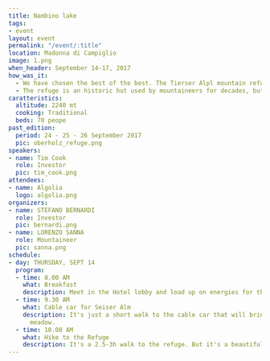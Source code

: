 ```yaml
---
title: Nambino lake
tags:
- event
layout: event
permalink: "/event/:title"
location: Madonna di Campiglio
image: 1.png
when_header: September 14-17, 2017
how_was_it: 
  - We have chosen the best of the best. The Tierser Alpl mountain refuge sits on top of Sieser Alm, which is the largest high-altitude Alpine meadow in Europe.
  - The refuge is an historic hut used by mountaineers for decades, but has been completely restored and remodeled into a marvel of wooden architecture.
caratteristics:
  altitude: 2240 mt
  cooking: Traditional
  beds: 70 peope
past_edition:
  period: 24 - 25 - 26 September 2017
  pic: oberholz_refuge.png
speakers:
- name: Tim Cook
  role: Investor
  pic: tim_cook.png
attendees:
- name: Algolia
  logo: algolia.png
organizers:
- name: STEFANO BERNARDI
  role: Investor
  pic: bernardi.png
- name: LORENZO SANNA
  role: Mountaineer
  pic: sanna.png
schedule:
- day: THURSDAY, SEPT 14
  program:
  - time: 8.00 AM
    what: Breakfast
    description: Meet in the Hotel lobby and load up on energies for the day.
  - time: 9.30 AM
    what: Cable car for Seiser Alm
    description: It's just a short walk to the cable car that will bring us to the
      meadow.
  - time: 10.00 AM
    what: Hike to the Refuge
    description: It's a 2.5-3h walk to the refuge. But it's a beautiful one.
---
```



